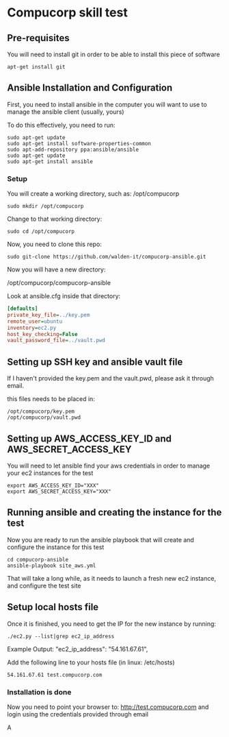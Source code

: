 # Compucorp skill test

## Pre-requisites

You will need to install git in order to be able to install this piece of software

```
apt-get install git
```

## Ansible Installation and Configuration

First, you need to install ansible in the computer you will want to use to manage the ansible client (usually, yours)

To do this effectively, you need to run:

```
sudo apt-get update
sudo apt-get install software-properties-common
sudo apt-add-repository ppa:ansible/ansible
sudo apt-get update
sudo apt-get install ansible
```

### Setup

You will create a working directory, such as: /opt/compucorp

```
sudo mkdir /opt/compucorp
```

Change to that working directory:

```
sudo cd /opt/compucorp
```

Now, you need to clone this repo:

```
sudo git-clone https://github.com/walden-it/compucorp-ansible.git  

```

Now you will have a new directory: 

/opt/compucorp/compucorp-ansible


Look at ansible.cfg inside that directory:


```ini
[defaults]
private_key_file=../key.pem
remote_user=ubuntu
inventory=ec2.py
host_key_checking=False
vault_password_file=../vault.pwd

```

## Setting up SSH key and ansible vault file

If I haven't provided the key.pem and the vault.pwd, please ask it through email.

this files needs to be placed in:

```
/opt/compucorp/key.pem
/opt/compucorp/vault.pwd

```

## Setting up AWS_ACCESS_KEY_ID and AWS_SECRET_ACCESS_KEY
You will need to let ansible find your aws credentials in order to manage your ec2 instances for the test


```
export AWS_ACCESS_KEY_ID="XXX"
export AWS_SECRET_ACCESS_KEY="XXX"

```

## Running ansible and creating the instance for the test
Now you are ready to run the ansible playbook that will create and configure the instance for this test

```
cd compucorp-ansible
ansible-playbook site_aws.yml
```

That will take a long while, as it needs to launch a fresh new ec2 instance, and configure the test site 

## Setup local hosts file

Once it is finished, you need to get the IP for the new instance by running:

```
./ec2.py --list|grep ec2_ip_address

```

Example Output:
"ec2_ip_address": "54.161.67.61", 

Add the following line to your hosts file (in linux: /etc/hosts)


```
54.161.67.61 test.compucorp.com

```

### Installation is done
Now you need to point your browser to:
http://test.compucorp.com
and 
login using the credentials provided through email



A

